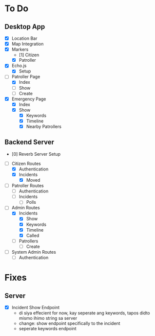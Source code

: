 # To Do
## Desktop App
- [x] Location Bar
- [x] Map Integration
- [x] Markers
	- [1] Citizen
	- [x] Patroller
- [x] Echo.js
	- [x] Setup
- [ ] Patroller Page
	- [x] Index
	- [ ] Show
	- [ ] Create
- [x] Emergency Page
	- [x] Index
	- [x] Show
		- [x] Keywords
		- [x] Timeline
		- [x] Nearby Patrollers
## Backend Server
- [0] Reverb Server Setup
- [ ] Citizen Routes
	- [x] Authentication
	- [x] Incidents
		- [x] Moved
- [ ] Patroller Routes
	- [ ] Authentication
	- [ ] Incidents
		- [ ] Polls
- [ ] Admin Routes
	- [x] Incidents
		- [x] Show
		- [x] Keywords
		- [x] Timeline
		- [x] Called
	- [ ] Patrollers
		- [ ] Create
- [ ] System Admin Routes
	- [ ] Authentication

# Fixes
## Server
- [x] Incident Show Endpoint
	- di siya effecient for now, kay seperate ang keywords, tapos didto mismo ihimo string sa server
	- change: show endpoint specifically to the incident
	- seperate keywords endpoint